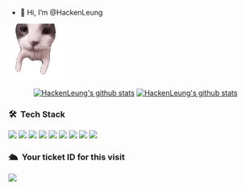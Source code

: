 - 👋 Hi, I’m @HackenLeung
<!-- <a href="https://github.com/wangrongding">
  <div align="right" >
    <img align="right" src="https://count.getloli.com/get/@:wangrongding" alt="汪荣顶" />
  </div>
</a> -->
   <img alt="game gif" src="banner.gif"/>

<p align="center">
  <a href="https://github.com/HackenLeung"><img src="https://github-readme-stats.vercel.app/api?username=HackenLeung&hide_border=true&show_icons=true" alt="HackenLeung's github stats"></a>
  <a href="https://github.com/HackenLeung"><img src="https://github-readme-stats.vercel.app/api/top-langs/?username=HackenLeung&langs_count=8" alt="HackenLeung's github stats"></a>
</p>

### 🛠 &nbsp;Tech Stack
![](https://img.shields.io/badge/-JavaScript-e5cd0c?style=flat-square&logo=JavaScript&labelColor=f7df1e&logoColor=000) ![](https://img.shields.io/badge/-TypeScript-3178C6?style=flat-square&logo=TypeScript&logoColor=white&color=blue) ![](https://img.shields.io/badge/-Vue.js-29beb0?style=flat-square&logo=vue.js&labelColor=ffffff&color=4FC08D) ![](https://img.shields.io/badge/-React-29beb0?style=flat-square&logo=React&labelColor=ffffff&color=61DAFB) ![](https://img.shields.io/badge/-WebPack-1C78C0?style=flat-square&logo=WebPack&logoColor=white) ![](https://img.shields.io/badge/-Electron-white?style=flat-square&logo=electron&logoColor=white&color=47848F) ![](https://img.shields.io/badge/-Three.js-000000?style=flat-square&logo=Three.js) ![](https://img.shields.io/badge/-MiniProgram-008000?style=flat-square&logo=WeChat&labelColor=fff&color=07C160) ![](https://img.shields.io/badge/-Nodejs-43853d?style=flat-square&logo=Node.js&logoColor=white) 


### 🛳 &nbsp;Your ticket ID for this visit
<img src="https://profile-counter.glitch.me/HackenLeung/count.svg" />